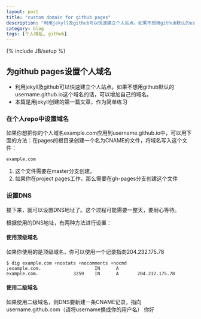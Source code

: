 ```yaml
---
layout: post
title: "custom domain for github pages"
description: "利用jekyll及github可以快速建立个人站点。如果不想用github默认的username.github.io这个域名的话，可以增加自己的域名。"
category: blog
tags: [个人域名, github]
---
```

{% include JB/setup %}

## 为github pages设置个人域名

- 利用jekyll及github可以快速建立个人站点。如果不想用github默认的username.github.io这个域名的话，可以增加自己的域名。
- 本篇是用jekyll创建的第一篇文章，作为简单练习

### 在个人repo中设置域名

如果你想把你的个人域名example.com应用到username.github.io中，可以用下面的方法：在pages的根目录创建一个名为CNAME的文件，将域名写入这个文件：

	example.com

1. 这个文件需要在master分支创建。
2. 如果你在project pages工作，那么需要在gh-pages分支创建这个文件

### 设置DNS

接下来，就可以设置DNS地址了。这个过程可能需要一整天，要耐心等待。

根据使用的DNS地址，有两种方法进行设置：

#### 使用顶级域名

如果你使用的是顶级域名，你可以使用一个记录指向204.232.175.78

	$ dig example.com +nostats +nocomments +nocmd
	;example.com.                    IN      A
	example.com.             3259    IN      A       204.232.175.78

#### 使用二级域名

如果使用二级域名，则DNS要新建一条CNAME记录，指向username.github.com（请将username换成你的用户名）
你好
